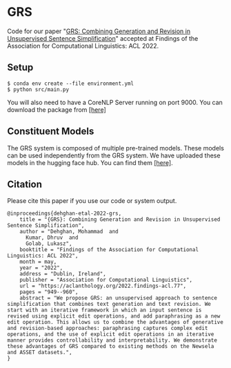 # GRS
Code for our paper "[GRS: Combining Generation and Revision in Unsupervised Sentence Simplification](https://aclanthology.org/2022.findings-acl.77)" accepted at Findings of the Association for Computational Linguistics: ACL 2022.




## Setup
```
$ conda env create --file environment.yml
$ python src/main.py
```
You will also need to have a CoreNLP Server running on port 9000. You can download the package from [[here]](https://stanfordnlp.github.io/CoreNLP/download.html)

## Constituent Models
<!-- The models are mentioned below and are available in the hugging face hub. -->
The GRS system is composed of multiple pre-trained models. These models can be used independently from the GRS system. We have uploaded these models in the hugging face hub. You can find them [[here]](https://huggingface.co/imohammad12).
<!-- 
### Text Simplicity
This model assigns a simplicity score to a given sentence. Consider that this model is unsupervised.  -->


## Citation
Please cite this paper if you use our code or system output.

```
@inproceedings{dehghan-etal-2022-grs,
    title = "{GRS}: Combining Generation and Revision in Unsupervised Sentence Simplification",
    author = "Dehghan, Mohammad  and
      Kumar, Dhruv  and
      Golab, Lukasz",
    booktitle = "Findings of the Association for Computational Linguistics: ACL 2022",
    month = may,
    year = "2022",
    address = "Dublin, Ireland",
    publisher = "Association for Computational Linguistics",
    url = "https://aclanthology.org/2022.findings-acl.77",
    pages = "949--960",
    abstract = "We propose GRS: an unsupervised approach to sentence simplification that combines text generation and text revision. We start with an iterative framework in which an input sentence is revised using explicit edit operations, and add paraphrasing as a new edit operation. This allows us to combine the advantages of generative and revision-based approaches: paraphrasing captures complex edit operations, and the use of explicit edit operations in an iterative manner provides controllability and interpretability. We demonstrate these advantages of GRS compared to existing methods on the Newsela and ASSET datasets.",
}
```
